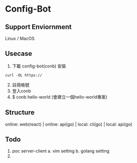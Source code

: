 # Config-Bot

## Support Enviornment
Linux / MacOS

## Usecase
1. 下載 config-bot(conb) 安裝
```
curl -OL https://
```
2. 註冊帳號
3. 登入conb
4. $ conb hello-world (會建立一個hello-world專案)

## Structure
online: web(react)
|
online: api(go)
|
local: cli(go)
|
local: api(go)

## Todo
1. poc server-client
    a. vim      setting
    b. golang   setting
2. 